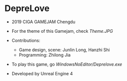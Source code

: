 # DepreLove
- 2019 CIGA GAMEJAM Chengdu

- For the theme of this Gamejam, check *Theme.JPG*

- Contributions:
  - Game design, scene: Junlin Long, Hanzhi Shi
  - Programming: Zhilong Jia

- To play this game, go
*WindowsNoEditor/Deprelove.exe*

- Developed by Unreal Engine 4
